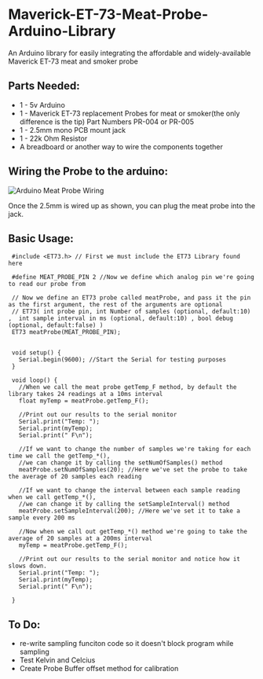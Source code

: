 # Maverick-ET-73-Meat-Probe-Arduino-Library
An Arduino library for easily integrating the affordable and widely-available Maverick ET-73 meat and smoker probe

## Parts Needed:
* 1 - 5v Arduino
* 1 - Maverick ET-73 replacement Probes for meat or smoker(the only difference is the tip) Part Numbers PR-004 or PR-005
* 1 - 2.5mm mono PCB mount jack
* 1 - 22k Ohm Resistor
* A breadboard or another way to wire the components together


## Wiring the Probe to the arduino:
![Arduino Meat Probe Wiring](https://github.com/skyeperry1/Maverick-ET-73-Meat-Probe-Arduino-Library/blob/master/ET-73.Drawing.jpg)


Once the 2.5mm is wired up as shown, you can plug the meat probe into the jack. 

## Basic Usage:
     #include <ET73.h> // First we must include the ET73 Library found here
     
     #define MEAT_PROBE_PIN 2 //Now we define which analog pin we're going to read our probe from
     
     // Now we define an ET73 probe called meatProbe, and pass it the pin as the first argument, the rest of the arguments are optional
     // ET73( int probe pin, int Number of samples (optional, default:10) ,  int sample interval in ms (optional, default:10) , bool debug (optional, default:false) )
     ET73 meatProbe(MEAT_PROBE_PIN);  
     
     
     void setup() {
       Serial.begin(9600); //Start the Serial for testing purposes  
     }
     
     void loop() { 
       //When we call the meat probe getTemp_F method, by default the library takes 24 readings at a 10ms interval 
       float myTemp = meatProbe.getTemp_F();   
     
       //Print out our results to the serial monitor
       Serial.print("Temp: ");
       Serial.print(myTemp);
       Serial.print(" F\n");   
     
       //If we want to change the number of samples we're taking for each time we call the getTemp_*(),
       //we can change it by calling the setNumOfSamples() method
       meatProbe.setNumOfSamples(20); //Here we've set the probe to take the average of 20 samples each reading
     
       //If we want to change the interval between each sample reading when we call getTemp_*(),
       //we can change it by calling the setSampleInterval() method
       meatProbe.setSampleInterval(200); //Here we've set it to take a sample every 200 ms
     
       //Now when we call out getTemp_*() method we're going to take the average of 20 samples at a 200ms interval
       myTemp = meatProbe.getTemp_F();  
       
       //Print out our results to the serial monitor and notice how it slows down.
       Serial.print("Temp: ");
       Serial.print(myTemp);
       Serial.print(" F\n");  
       
     }


## To Do:
* re-write sampling funciton code so it doesn't block program while sampling
* Test Kelvin and Celcius
* Create Probe Buffer offset method for calibration
 
